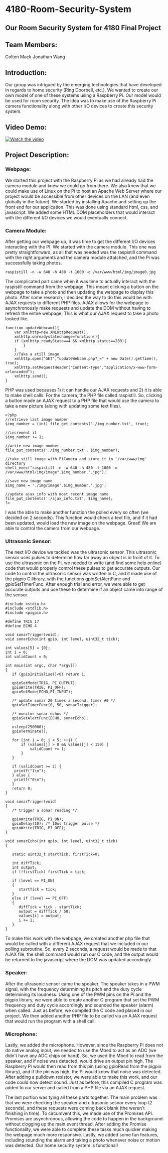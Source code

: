 # 4180-Room-Security-System
## Our Room Security System for 4180 Final Project

## Team Members:

Colton Mack
Jonathan Wang

## Introduction:

Our group was intrigued by the emerging technologies that have developed in regards to home security (Ring Doorbell, etc.). We wanted to create our own model of one of these systems using a Raspberry Pi. Our model would be used for room security. The idea was to make use of the Raspberry Pi camera functionality along with other I/O devices to create this security system. 

## Video Demo:

[![Watch the video](https://img.youtube.com/vi/3MUbILLNlCg/maxresdefault.jpg)](https://www.youtube.com/watch?v=3MUbILLNlCg)

## Project Description:

### Webpage:
We started this project with the Raspberry Pi as we had already had the camera module and knew we could go from there. We also knew that we could make use of Linux on the Pi to host an Apache Web Server where our project would be accessible from other devices on the LAN (and even globally in the future). We started by installing Apache and setting up the front end for our application. This was done using standard html, css, and javascript. We added some HTML DOM placeholders that would interact with the different I/O devices we would eventually connect.

### Camera Module:
After getting our webpage up, it was time to get the different I/O devices interacting with the PI. We started with the camera module. This one was pretty straightforward, as all that was needed was the raspistill command with the right arguments and the camera module attatched, and the Pi was successfully taking photos. 
```
raspistill -n -w 640 -h 480 -t 1000 -o /var/www/html/img/image0.jpg
```
The complicated part came when it was time to actually interact with the raspistill command from the webpage. This meant clicking a button on the webpage to take a photo and then updating the webpage to display this photo. After some research, I decided the way to do this would be with AJAX requests to different PHP files. AJAX allows for the webpage to asynchronously make requests and update the DOM without having to refresh the entire webpage. This is what our AJAX request to take a photo looked like.
```
function updateWebcam(){
	var xmlhttp=new XMLHttpRequest();
	xmlhttp.onreadystatechange=function(){
	if (xmlhttp.readyState==4 && xmlhttp.status==200){
		}
	}
	//Take a still image
	xmlhttp.open("GET","updateWebcam.php?_=" + new Date().getTime(), true);
	xmlhttp.setRequestHeader("Content-type","application/x-www-form-urlencoded");
	xmlhttp.send();
}
```
PHP was used becauses 1) it can handle our AJAX requests and 2) it is able to make shell calls. For the camera, the PHP file called raspistill. So, clicking a button made an AJAX request to a PHP file that would use the camera to take a new picture (along with updating some text files). 
```
<?php
//retrieve last image number
$img_number = (int) file_get_contents('./img_number.txt', true);

//increment it
$img_number += 1;

//write new image number
file_put_contents('./img_number.txt', $img_number);

//take still image with PiCamera and store it in '/var/www/img' directory
shell_exec("raspistill -n -w 640 -h 480 -t 1000 -o /var/www/html/img/image".$img_number.".jpg");

//save new image name
$img_name = './img/image'.$img_number.'.jpg';

//update ajax_info with most recent image name
file_put_contents('./ajax_info.txt', $img_name);
?>
```
I was the able to make another function the polled every so often (we decided on 2 seconds). This function would check a text file, and if it had been updated, would load the new image on the webpage. Great! We are able to control the camera from our webpage.

### Ultrasonic Sensor:
The next I/O device we tackled was the ultrasonic sensor. This ultrasonic sensor uses pulses to determine how far away an object is in front of it. To use the ultrasonic on the Pi, we needed to write (and find some help online) code that would properly control these pulses to get accurate outputs. Our code to control the ultrasonic sensor was written in C, and it made use of the pigpio C library, with the functions gpioSetAlertFunc and gpioSetTimerFunc. After enough trial and error, we were able to get accurate outputs and use these to determine if an object came into range of the sensor. 
```
#include <stdio.h>
#include <stdlib.h>
#include <pigpio.h>

#define TRIG 17
#define ECHO 4

void sonarTrigger(void);
void sonarEcho(int gpio, int level, uint32_t tick);

int values[5] = {0};
int i = 0;
int validCount = 0;

int main(int argc, char *argv[])
{
   if (gpioInitialise()<0) return 1;

   gpioSetMode(TRIG, PI_OUTPUT);
   gpioWrite(TRIG, PI_OFF);
   gpioSetMode(ECHO,PI_INPUT);

   /* update sonar 20 times a second, timer #0 */
   gpioSetTimerFunc(0, 50, sonarTrigger);

   /* monitor sonar echos */
   gpioSetAlertFunc(ECHO, sonarEcho);

   usleep(250000);
   gpioTerminate();

   for (int j = 0; j < 5; ++j) {
	   if (values[j] > 0 && values[j] < 150) {
		   validCount += 1;
	   } 
   }
   
   if (validCount >= 2) {
	printf("1\n");
   } else {
   	printf("0\n");
   }
   return 0;
}

void sonarTrigger(void)
{
   /* trigger a sonar reading */

   gpioWrite(TRIG, PI_ON);
   gpioDelay(10); /* 10us trigger pulse */
   gpioWrite(TRIG, PI_OFF);
}

void sonarEcho(int gpio, int level, uint32_t tick)
{
  
   static uint32_t startTick, firstTick=0;

   int diffTick;
   int output;
   if (!firstTick) firstTick = tick;

   if (level == PI_ON)
   {
      startTick = tick;
   }
   else if (level == PI_OFF)
   {
      diffTick = tick - startTick; 
	  output = diffTick / 58;
      values[i] = output;
      i += 1;
   }
}
```
To make this work with the webpage, we created another php file that would be called with a different AJAX request that we included in our polling subroutine. So, every 2 seconds, a request would be made to that AJAX file, the shell command would run our C code, and the output would be returned to the javascript where the DOM was updated accordingly. 

### Speaker:
After the ultrasonic sensor came the speaker. The speaker takes in a PWM signal, with the frequency determining its pitch and the duty cycle determining its loudness. Using one of the PWM pins on the Pi and the pigpio library, we were able to create another C program that set the PWM frequency and duty cycle accordingly and sounded the speaker (alarm) when called. Just as before, we compiled the C code and placed in our project. We then added another PHP file to be called via an AJAX request that would run the program with a shell call. 

### Microphone:
Lastly, we added the microphone. However, since the Raspberry Pi does not do native analog input, we needed to use the Mbed to act as an ADC (we didn't have any ADC chips on hand). So, we used the Mbed to read from the speaker, and if noise was detected, would drive an output pin high. The Raspberry Pi would then read from this pin (using gpioRead from the pigpio library), and if the pin was high, the Pi would know that noise was detected. After adding a pulldown resistor, we were able to make this work, and our code could now detect sound. Just as before, this compiled C program was added to our server and called from a PHP file via an AJAX request.

The last portion was tying all these parts together. The main problem was that we were checking the speaker and ultrasonic sesnor every loop (2 seconds), and these requests were coming back blank (the weren't finishing in time). To circumvent this, we made use of the Promises API. Promises are asynchronous, allowing the code to happen in the background without clogging up the main event thread. After adding the Promise functionality, we were able to complete these tasks much quicker making the webpage much more responsive. Lastly, we added some fun features, including sounding the alarm and taking a photo whenever noise or motion was detected. Our home security system is functional!
